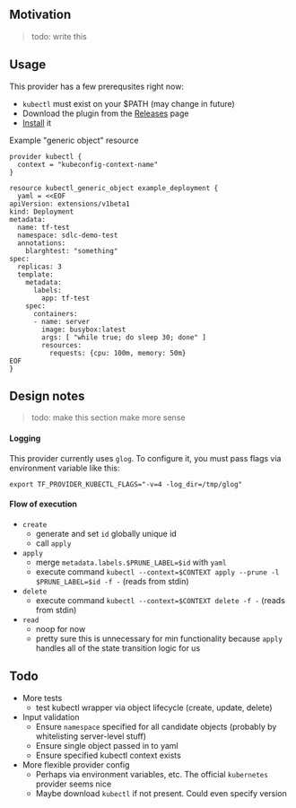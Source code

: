 ## Motivation
> todo: write this

## Usage
This provider has a few prerequsites right now:
- `kubectl` must exist on your $PATH (may change in future)
- Download the plugin from the [Releases](https://github.com/ceason/terraform-provider-kubectl/releases) page
- [Install](https://terraform.io/docs/plugins/basics.html) it

Example "generic object" resource
```hcl
provider kubectl {
  context = "kubeconfig-context-name"
}

resource kubectl_generic_object example_deployment {
  yaml = <<EOF
apiVersion: extensions/v1beta1
kind: Deployment
metadata:
  name: tf-test
  namespace: sdlc-demo-test
  annotations:
    blarghtest: "something"
spec:
  replicas: 3
  template:
    metadata:
      labels:
        app: tf-test
    spec:
      containers:
      - name: server
        image: busybox:latest
        args: [ "while true; do sleep 30; done" ]
        resources:
          requests: {cpu: 100m, memory: 50m}
EOF
}
```



## Design notes
> todo: make this section make more sense

#### Logging
This provider currently uses `glog`. To configure it, you must pass flags via environment variable like this:
```shell
export TF_PROVIDER_KUBECTL_FLAGS="-v=4 -log_dir=/tmp/glog"
```

#### Flow of execution
- `create`
    - generate and set `id` globally unique id
    - call `apply`
- `apply`
    - merge `metadata.labels.$PRUNE_LABEL=$id` with `yaml`
    - execute command `kubectl --context=$CONTEXT apply --prune -l $PRUNE_LABEL=$id -f -` (reads from stdin)
- `delete`
    - execute command `kubectl --context=$CONTEXT delete -f -` (reads from stdin)
- `read`
    - noop for now
    - pretty sure this is unnecessary for min functionality because `apply` handles all of the state transition logic for us

## Todo
- More tests
    - test kubectl wrapper via object lifecycle (create, update, delete)
- Input validation
    - Ensure `namespace` specified for all candidate objects (probably by whitelisting server-level stuff)
    - Ensure single object passed in to yaml
    - Ensure specified kubectl context exists
- More flexible provider config
    - Perhaps via environment variables, etc. The official `kubernetes` provider seems nice
    - Maybe download `kubectl` if not present. Could even specify version
